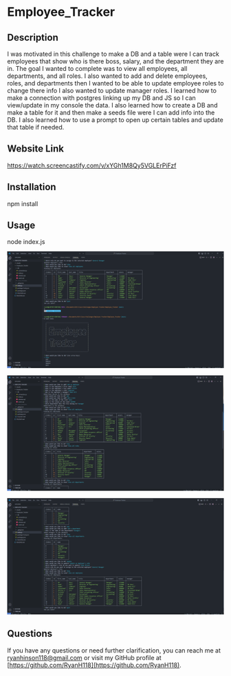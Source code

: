 # Employee_Tracker

## Description

I was motivated in this challenge to make a DB and a table were I can track employees that show who is there boss, salary, and the department they are in. The goal I wanted to complete was to view all employees, all departments, and all roles. I also wanted to add and delete employees, roles, and departments then I wanted to be able to update employee roles to change there info I also wanted to update manager roles. I learned how to make a connection with postgres linking up my DB and JS so I can view/update in my console the data. I also learned how to create a DB and make a table for it and then make a seeds file were I can add info into the DB. I also learned how to use a prompt to open up certain tables and update that table if needed. 

## Website Link

https://watch.screencastify.com/v/xYGh1M8Qy5VGLErPiFzf
          
## Installation
npm install
          
## Usage

node index.js
  
![alt text](./images/View_all_employees.png)

![alt text](./images/View_all_roles.png)

![alt text](./images/View_departments.png)
          
## Questions
If you have any questions or need further clarification, you can reach me at [ryanhinson118@gmail.com](mailto:ryanhinson118@gmail.com) or visit my GitHub profile at [https://github.com/RyanH118](https://github.com/RyanH118).